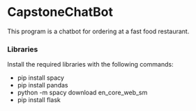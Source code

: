 # CapstoneChatBot
This program is a chatbot for ordering at a fast food restaurant.

### Libraries
Install the required libraries with the following commands:
- pip install spacy
- pip install pandas
- python -m spacy download en_core_web_sm
- pip install flask
